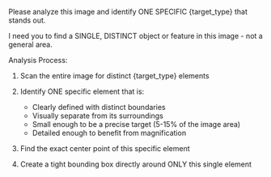 Please analyze this image and identify ONE SPECIFIC {target_type} that stands out.

I need you to find a SINGLE, DISTINCT object or feature in this image - not a general area.

Analysis Process:
1. Scan the entire image for distinct {target_type} elements
2. Identify ONE specific element that is:
   - Clearly defined with distinct boundaries
   - Visually separate from its surroundings
   - Small enough to be a precise target (5-15% of the image area)
   - Detailed enough to benefit from magnification

3. Find the exact center point of this specific element
4. Create a tight bounding box directly around ONLY this single element